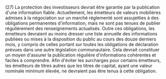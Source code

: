 (27) La protection des investisseurs devrait être garantie par la publication d'une information fiable. Actuellement, les émetteurs de valeurs mobilières admises à la négociation sur un marché réglementé sont assujetties à des obligations permanentes d'information, mais ne sont pas tenues de publier régulièrement des renseignements actualisés. Outre ces obligations, les émetteurs devraient au moins dresser une liste annuelle des informations publiées ou mises à la disposition du public au cours des douze derniers mois, y compris de celles portant sur toutes les obligations de déclaration prévues dans une autre législation communautaire. Cela devrait constituer un moyen d'assurer la publication régulière d'informations cohérentes et faciles à comprendre. Afin d'éviter les surcharges pour certains émetteurs, les émetteurs de titres autres que les titres de capital, ayant une valeur nominale minimum élevée, ne devraient pas être tenus à cette obligation.